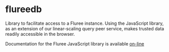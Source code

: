 # flureedb
Library to facilitate access to a Fluree instance.  Using the JavaScript library, as an extension of our linear-scaling query peer service, makes trusted data readily accessible in the browser. 

Documentation for the Fluree JavaScript library is available [on-line](https://docs.flur.ee/library/javascript-library/overview)